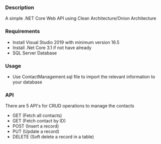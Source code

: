 ### Description
A simple .NET Core Web API using Clean Architecture/Onion Architecture

### Requirements
- Install Visual Studio 2019 with minimum version 16.5
- Install .Net Core 3.1 if not have already
- SQL Server Database

### Usage
- Use ContactManagement.sql file to import the relevant information to your database

### API
There are 5 API's for CRUD operations to manage the contacts

- GET (Fetch all contacts)
- GET (Fetch contact by ID)
- POST (Insert a record)
- PUT (Update a record)
- DELETE (Soft delete a record in a table)

